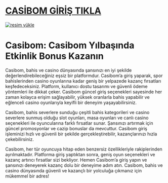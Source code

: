 # <a href="https://casibom1292.com/">CASİBOM GİRİŞ TIKLA</a>

<a href="https://casibom1292.com/"><img src="https://resmim.net/cdn/2024/10/07/mQocaj.png" alt="resim yükle" border="0" /></a>


# Casibom: Casibom Yılbaşında Etkinlik Bonus Kazanın
Casibom, bahis ve casino dünyasında şansınızı en iyi şekilde değerlendirebileceğiniz eşsiz bir platformdur. Casibom’a giriş yaparak, spor bahislerinden casino oyunlarına kadar geniş bir yelpazede kazanç fırsatları keşfedeceksiniz. Platform, kullanıcı dostu tasarımı ve güvenli ödeme yöntemleri ile dikkat çeker. Casibom güncel giriş seçenekleri sayesinde her zaman kolayca erişim sağlayabilir, yüksek oranlarla bahis yapabilir ve eğlenceli casino oyunlarıyla keyifli bir deneyim yaşayabilirsiniz.

Casibom, bahis severlere sunduğu çeşitli bahis kategorileri ve casino severlere sunmuş olduğu slot oyunları, masa oyunları ve canlı casino seçenekleri ile oyuncularına farklı fırsatlar sunar. Şansınızı artırmak için güncel promosyonlar ve cazip bonuslar da mevcuttur. Casibom giriş işleminizi hızlı ve güvenli bir şekilde gerçekleştirebilir, kazançlarınızı hızla çekebilirsiniz.

Casibom, her tür oyuncuya hitap eden benzersiz özellikleriyle rakiplerinden ayrılmaktadır. Platforma giriş yaptıktan sonra, geniş oyun seçenekleri ve kazanç artırıcı fırsatlar sizi bekliyor. Hemen Casibom’a giriş yapın ve şansınızı deneyerek kazanç dolu bir deneyime adım atın. Casibom, bahis ve casino dünyasında güvenli ve kazançlı bir yolculuğa çıkmanız için mükemmel bir adres!
